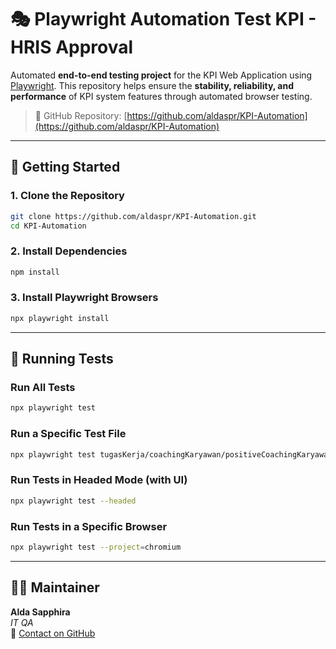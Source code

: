 # 🎭 Playwright Automation Test KPI - HRIS Approval

Automated **end-to-end testing project** for the KPI Web Application using [Playwright](https://playwright.dev/).
This repository helps ensure the **stability, reliability, and performance** of KPI system features through automated browser testing.

> 🔗 GitHub Repository: [https://github.com/aldaspr/KPI-Automation](https://github.com/aldaspr/KPI-Automation)

---

## 🚀 Getting Started

### 1. Clone the Repository

```bash
git clone https://github.com/aldaspr/KPI-Automation.git
cd KPI-Automation
```

### 2. Install Dependencies

```bash
npm install
```

### 3. Install Playwright Browsers

```bash
npx playwright install
```

---

## 🧪 Running Tests

### Run All Tests

```bash
npx playwright test
```

### Run a Specific Test File

```bash
npx playwright test tugasKerja/coachingKaryawan/positiveCoachingKaryawan.spec.js

```

### Run Tests in Headed Mode (with UI)

```bash
npx playwright test --headed
```

### Run Tests in a Specific Browser

```bash
npx playwright test --project=chromium
```

---

## 🧑‍💻 Maintainer

**Alda Sapphira**  
*IT QA*  
📧 [Contact on GitHub](https://github.com/aldaspr)
